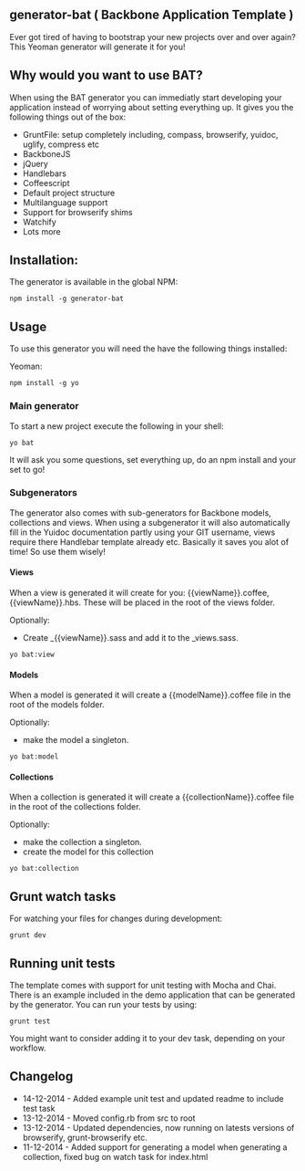 ## generator-bat ( Backbone Application Template )
Ever got tired of having to bootstrap your new projects over and over again? This Yeoman generator will generate it for you!

## Why would you want to use BAT?
When using the BAT generator you can immediatly start developing your application instead of worrying about setting everything up.
It gives you the following things out of the box:

- GruntFile: setup completely including, compass, browserify, yuidoc, uglify, compress etc
- BackboneJS
- jQuery
- Handlebars
- Coffeescript
- Default project structure
- Multilanguage support
- Support for browserify shims
- Watchify
- Lots more

## Installation:
The generator is available in the global NPM:

```shell
npm install -g generator-bat
```

## Usage

To use this generator you will need the have the following things installed:

Yeoman:
```shell
npm install -g yo
```

### Main generator
To start a new project execute the following in your shell:

```shell
yo bat
```

It will ask you some questions, set everything up, do an npm install and your set to go!

### Subgenerators
The generator also comes with sub-generators for Backbone models, collections and views.
When using a subgenerator it will also automatically fill in the Yuidoc documentation partly
using your GIT username, views require there Handlebar template already etc. Basically it saves you
alot of time! So use them wisely!

#### Views
When a view is generated it will create for you: {{viewName}}.coffee, {{viewName}}.hbs. These will be placed in
the root of the views folder.

Optionally:
- Create _{{viewName}}.sass and add it to the _views.sass.

```shell
yo bat:view
```

#### Models
When a model is generated it will create a {{modelName}}.coffee file in the root of the models folder.

Optionally:
- make the model a singleton.

```shell
yo bat:model
```

#### Collections
When a collection is generated it will create a {{collectionName}}.coffee file in the root of the collections folder.

Optionally:
- make the collection a singleton.
- create the model for this collection

```shell
yo bat:collection
```

## Grunt watch tasks
For watching your files for changes during development:

```shell
grunt dev
```

## Running unit tests
The template comes with support for unit testing with Mocha and Chai. There is an example included in the demo application
that can be generated by the generator. You can run your tests by using:

```shell
grunt test
```

You might want to consider adding it to your dev task, depending on your workflow.


## Changelog
- 14-12-2014 - Added example unit test and updated readme to include test task
- 13-12-2014 - Moved config.rb from src to root
- 13-12-2014 - Updated dependencies, now running on latests versions of browserify, grunt-browserify etc.
- 11-12-2014 - Added support for generating a model when generating a collection, fixed bug on watch task for index.html



